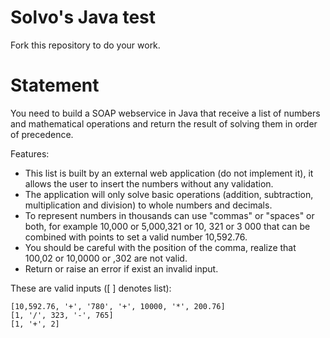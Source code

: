 # Solvo's Java test 

Fork this repository to do your work.

# Statement 

You need to build a SOAP webservice in Java that receive a list of numbers and mathematical operations and return the result of solving them in order of precedence.

Features:

* This list is built by an external web application (do not implement it),  it allows the user to insert the numbers without any validation.
* The application will only solve basic operations (addition, subtraction, multiplication and division) to whole numbers and decimals.
* To represent numbers in thousands can use "commas" or "spaces" or both, for example 10,000 or 5,000,321 or 10, 321 or 3 000 that can be combined with points to set a valid number 10,592.76. 
* You should be careful with the position of the comma, realize that 100,02 or 10,0000 or ,302 are not valid.
* Return or raise an error if exist an invalid input.

These are valid inputs ([ ] denotes list):

    [10,592.76, '+', '780', '+', 10000, '*', 200.76]
    [1, '/', 323, '-', 765]
    [1, '+', 2]

